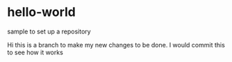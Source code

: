 # hello-world
sample to set up a repository

Hi this is a branch to make my new changes to be done. I would commit this to see how it works
